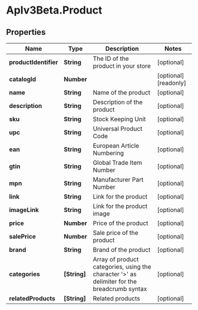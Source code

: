 # ApIv3Beta.Product

## Properties

Name | Type | Description | Notes
------------ | ------------- | ------------- | -------------
**productIdentifier** | **String** | The ID of the product in your store | [optional] 
**catalogId** | **Number** |  | [optional] [readonly] 
**name** | **String** | Name of the product | [optional] 
**description** | **String** | Description of the product | [optional] 
**sku** | **String** | Stock Keeping Unit | [optional] 
**upc** | **String** | Universal Product Code | [optional] 
**ean** | **String** | European Article Numbering | [optional] 
**gtin** | **String** | Global Trade Item Number | [optional] 
**mpn** | **String** | Manufacturer Part Number | [optional] 
**link** | **String** | Link for the product | [optional] 
**imageLink** | **String** | Link for the product image | [optional] 
**price** | **Number** | Price of the product | [optional] 
**salePrice** | **Number** | Sale price of the product | [optional] 
**brand** | **String** | Brand of the product | [optional] 
**categories** | **[String]** | Array of product categories, using the character &#39;&gt;&#39; as delimiter for the breadcrumb                                 syntax | [optional] 
**relatedProducts** | **[String]** | Related products | [optional] 



